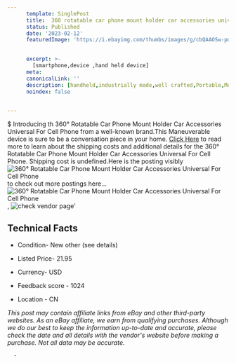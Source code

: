 ```yaml
---
      template: SinglePost
      title:  360 rotatable car phone mount holder car accessories universal for cell phone
      status: Published
      date: '2023-02-12'
      featuredImage: 'https://i.ebayimg.com/thumbs/images/g/cbQAAOSw-pdjes-p/s-l225.jpg'
       

      excerpt: >-
        [smartphone,device ,hand held device]
      meta:
      canonicalLink: ''
      description: [handheld,industrially made,well crafted,Portable,Mobile,Compact,Convenient,Lightweight,Maneuverable,Man-portable,Miniature,Carriable,Hand-held,Light,Holdable,Transportable,Mobile device,Pocket-sized,On-the-go,Wireless,Cordless,Compact size,Convenient size, smartphone,device ,hand held device]
      noindex: false
      

---
```

$
      Introducing th  360° Rotatable Car Phone Mount Holder Car Accessories Universal For Cell Phone from a well-known brand.This Maneuverable device  is sure to be a conversation piece in your home. [Click Here](https://www.ebay.com/itm/334635652212?fits=Make%3AMercury&hash=item4de9d6d474%3Ag%3AcbQAAOSw-pdjes-p&mkevt=1&mkcid=1&mkrid=711-53200-19255-0&campid=%253CePNCampaignId%253E&customid=%253CreferenceId%253E&toolid=10049) to read more to learn about the shipping costs and additional details for the  360° Rotatable Car Phone Mount Holder Car Accessories Universal For Cell Phone. Shipping cost is undefined.Here is the posting visibly ![ 360° Rotatable Car Phone Mount Holder Car Accessories Universal For Cell Phone](https://i.ebayimg.com/thumbs/images/g/cbQAAOSw-pdjes-p/s-l225.jpg) to check out more postings here... ![ 360° Rotatable Car Phone Mount Holder Car Accessories Universal For Cell Phone](https://i.ebayimg.com/images/g/cbQAAOSw-pdjes-p/s-l1200.jpg), ![check vendor page](https://origin-galleryplus.ebayimg.com/ws/web/334635652212_2_0_1/225x225.jpg,https://origin-galleryplus.ebayimg.com/ws/web/334635652212_3_0_1/225x225.jpg,https://origin-galleryplus.ebayimg.com/ws/web/334635652212_4_0_1/225x225.jpg,https://origin-galleryplus.ebayimg.com/ws/web/334635652212_5_0_1/225x225.jpg,https://origin-galleryplus.ebayimg.com/ws/web/334635652212_6_0_1/225x225.jpg,https://origin-galleryplus.ebayimg.com/ws/web/334635652212_7_0_1/225x225.jpg,https://origin-galleryplus.ebayimg.com/ws/web/334635652212_8_0_1/225x225.jpg,https://origin-galleryplus.ebayimg.com/ws/web/334635652212_9_0_1/225x225.jpg,https://origin-galleryplus.ebayimg.com/ws/web/334635652212_10_0_1/225x225.jpg,https://origin-galleryplus.ebayimg.com/ws/web/334635652212_11_0_1/225x225.jpg,https://origin-galleryplus.ebayimg.com/ws/web/334635652212_12_0_1/225x225.jpg)'

      

 ## Technical Facts 



     
      

 - Condition- New other (see details) 


      

 - Listed Price- 21.95 


      

 - Currency- USD 


      

 - Feedback score - 1024 


      

 - Location - CN 


      
      

 *_This post may contain affiliate links from eBay and other third-party websites. As an eBay affiliate, we earn from qualifying purchases. Although we do our best to keep the information up-to-date and accurate, please check the date and all details with the vendor's website before making a purchase. Not all data may be accurate._*




      -
